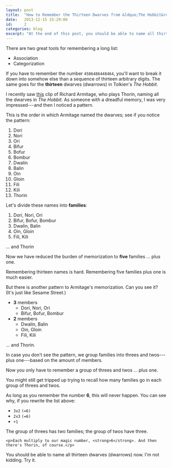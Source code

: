 ```yaml
---
layout: post
title:  "How to Remember the Thirteen Dwarves from &ldquo;The Hobbit&rdquo;"
date:   2013-12-15 15:29:00
id:     2
categories: blog
excerpt: "At the end of this post, you should be able to name all thirteen dwarves from The Hobbit."
---
```

There are two great tools for remembering a long list:

* Association
* Categorization

If you have to remember the number `4586486448464`, you'll want to break it down into somehow else than a sequence of thirteen arbitrary digits. The same goes for the **thirteen** dwarves (dwarrows) in Tolkien's <i>The Hobbit</i>.

I recently saw [this][armitage] clip of Richard Armitage, who plays Thorin, naming all the dwarves in <i>The Hobbit</i>. As someone with a dreadful memory, I was very impressed---and then I noticed a pattern.

This is the order in which Armitage named the dwarves; see if you notice the pattern:

1. Dori
2. Nori
3. Ori
4. Bifur
5. Bofur
6. Bombur
7. Dwalin
8. Balin
9. Oin
10. Gloin
11. Fili
12. Kili
13. Thorin

Let's divide these names into **families**:

1. Dori, Nori, Ori
2. Bifur, Bofur, Bombur
3. Dwalin, Balin
4. Oin, Gloin
5. Fili, Kili

... and Thorin

Now we have reduced the burden of memorization to **five** families ... plus one.

<div class="box info">
    Remembering thirteen names is hard. Remembering five families plus one is much easier.
</div>

But there is another pattern to Armitage's memorization. Can you see it? (It's just like Sesame Street.)

* **3** members
    - Dori, Nori, Ori
    - Bifur, Bofur, Bombur
* **2** members
    - Dwalin, Balin
    - Oin, Gloin
    - Fili, Kili

... and Thorin.

In case you don't see the pattern, we group families into threes and twos---plus one---based on the amount of members.

<div class="box info">
    Now you only have to remember a group of threes and twos ... plus one.
</div>

You might still get tripped up trying to recall how many families go in each group of threes and twos.

As long as you remember the number **6**, this will never happen. You can see why, if you rewrite the list above:

* `3x2` `(=6)`
* `2x3` `(=6)`
* `+1`

<div class="box info">
    The group of threes has two families; the group of twos have three.

    <p>Each multiply to our magic number, <strong>6</strong>. And then there's Thorin, of course.</p>
</div>

You should be able to name all thirteen dwarves (dwarrows) now. I'm not kidding. Try it.


[armitage]: http://howtoraiseageek.tumblr.com/post/69830173492
